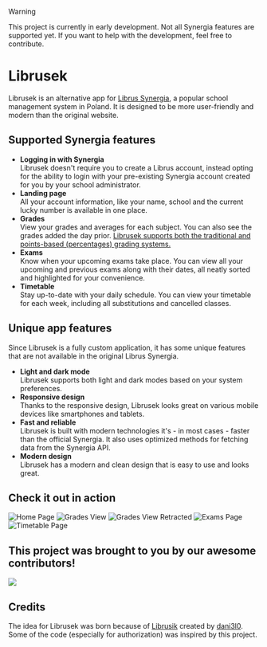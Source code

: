 > [!WARNING]
> This project is currently in early development. Not all Synergia features are supported yet. If you want to help with the development, feel free to contribute.

# Librusek

Librusek is an alternative app for [Librus Synergia](https://synergia.librus.pl/), a popular school management system in Poland. It is designed to be more user-friendly and modern than the original website.

## Supported Synergia features
- **Logging in with Synergia**<br/>
  Librusek doesn't require you to create a Librus account, instead opting for the ability to login with your pre-existing Synergia account created for you by your school administrator.
- **Landing page**<br/>
All your account information, like your name, school and the current lucky number is available in one place.
- **Grades**<br/>
View your grades and averages for each subject. You can also see the grades added the day prior. <ins>Librusek supports both the traditional and points-based (percentages) grading systems.</ins>
- **Exams**<br/>
Know when your upcoming exams take place. You can view all your upcoming and previous exams along with their dates, all neatly sorted and highlighted for your convenience.
- **Timetable**<br/>
Stay up-to-date with your daily schedule. You can view your timetable for each week, including all substitutions and cancelled classes. 

## Unique app features
Since Librusek is a fully custom application, it has some unique features that are not available in the original Librus Synergia.
- **Light and dark mode**<br/>
Librusek supports both light and dark modes based on your system preferences.
- **Responsive design**<br/>
Thanks to the responsive design, Librusek looks great on various mobile devices like smartphones and tablets.
- **Fast and reliable**<br/>
Librusek is built with modern technologies it's - in most cases - faster than the official Synergia. It also uses optimized methods for fetching data from the Synergia API.
- **Modern design**<br/>
Librusek has a modern and clean design that is easy to use and looks great.

## Check it out in action


![Home Page](public/homepage.jpg)
![Grades View](public/gradespage.jpg)
![Grades View Retracted](public/gradespagefull.jpg)
![Exams Page](public/examspage.jpg)
![Timetable Page](public/timetablepage.jpg)

## This project was brought to you by our awesome contributors!
<a href="https://github.com/SimonB50/librusek/graphs/contributors">
  <img src="https://contrib.rocks/image?repo=SimonB50/librusek" />
</a>

## Credits
The idea for Librusek was born because of [Librusik](https://github.com/dani3l0/librusik) created by [dani3l0](https://github.com/dani3l0). Some of the code (especially for authorization) was inspired by this project.

